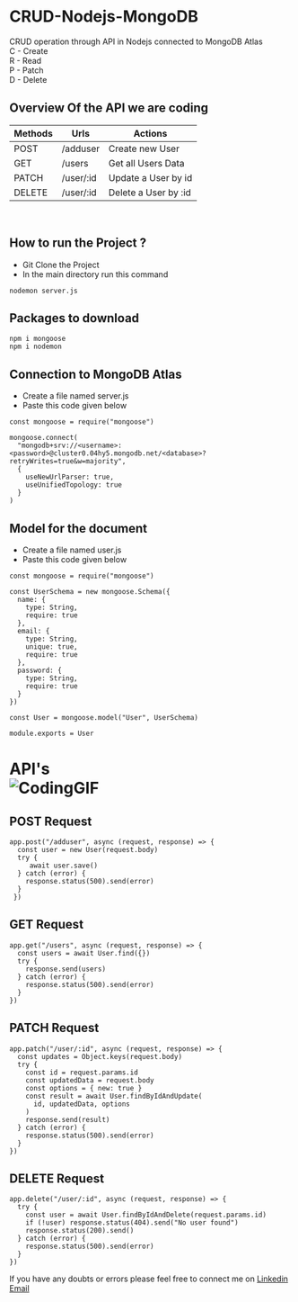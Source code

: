 # CRUD-Nodejs-MongoDB
CRUD operation through API in Nodejs connected to MongoDB Atlas <br>
C - Create <br>
R - Read <br>
P - Patch <br>
D - Delete <br>

## Overview Of the API we are coding

|Methods   	|Urls   	|Actions   	|
|---	|---	|---	|
|POST   	|   /adduser  	| Create new User  	|
| GET  	| 	/users	|  	Get all Users Data 	|
|   PATCH	|  /user/:id 	| 	Update a User by id  	|
|   DELETE	| /user/:id  	| 	Delete a User by :id 	 	|
<br>

## How to run the Project ?
- Git Clone the Project
- In the main directory run this command
```
nodemon server.js
```

## Packages to download
```
npm i mongoose
npm i nodemon
```

## Connection to MongoDB Atlas
- Create a file named server.js
- Paste this code given below
```
const mongoose = require("mongoose")

mongoose.connect(
  "mongodb+srv://<username>:<password>@cluster0.04hy5.mongodb.net/<database>?retryWrites=true&w=majority",
  {
    useNewUrlParser: true,
    useUnifiedTopology: true
  }
)
```
## Model for the document
- Create a file named user.js
- Paste this code given below
```
const mongoose = require("mongoose")

const UserSchema = new mongoose.Schema({
  name: {
    type: String,
    require: true
  },
  email: {
    type: String,
    unique: true,
    require: true
  },
  password: {
    type: String,
    require: true
  }
})

const User = mongoose.model("User", UserSchema)

module.exports = User
```
# API's <br>![CodingGIF](https://user-images.githubusercontent.com/63808681/179554280-398eb402-c77c-4dc9-bac7-68b0dd24ff58.gif) <br>

## POST Request 
```
app.post("/adduser", async (request, response) => {
  const user = new User(request.body)
  try {
     await user.save()
  } catch (error) {
    response.status(500).send(error)
  }
 })
```
## GET Request
```
app.get("/users", async (request, response) => {
  const users = await User.find({})
  try {
    response.send(users)
  } catch (error) {
    response.status(500).send(error)
  }
})
```

## PATCH Request
```
app.patch("/user/:id", async (request, response) => {
  const updates = Object.keys(request.body)
  try {
    const id = request.params.id
    const updatedData = request.body
    const options = { new: true }
    const result = await User.findByIdAndUpdate(
      id, updatedData, options
    )
    response.send(result)
  } catch (error) {
    response.status(500).send(error)
  }
})
```
## DELETE Request
```
app.delete("/user/:id", async (request, response) => {
  try {
    const user = await User.findByIdAndDelete(request.params.id)
    if (!user) response.status(404).send("No user found")
    response.status(200).send()
  } catch (error) {
    response.status(500).send(error)
  }
})
```
 If you have any doubts or errors please feel free to connect me on [Linkedin](https://www.linkedin.com/in/shashwat-sharma-79221218a/) [Email](shashwat2910@gmail.com)
